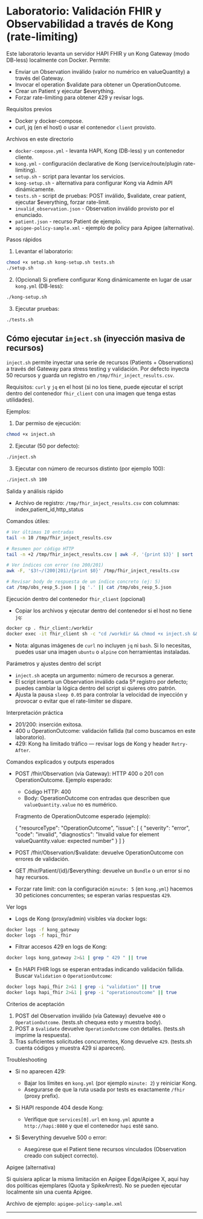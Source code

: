 # Laboratorio: Validación FHIR y Observabilidad a través de Kong (rate-limiting)

Este laboratorio levanta un servidor HAPI FHIR y un Kong Gateway (modo DB-less) localmente con Docker. Permite:

- Enviar un Observation inválido (valor no numérico en valueQuantity) a través del Gateway.
- Invocar el operation $validate para obtener un OperationOutcome.
- Crear un Patient y ejecutar $everything.
- Forzar rate-limiting para obtener 429 y revisar logs.

Requisitos previos
- Docker y docker-compose.
- curl, jq (en el host) o usar el contenedor `client` provisto.

Archivos en este directorio
- `docker-compose.yml` - levanta HAPI, Kong (DB-less) y un contenedor cliente.
- `kong.yml` - configuración declarative de Kong (service/route/plugin rate-limiting).
- `setup.sh` - script para levantar los servicios.
- `kong-setup.sh` - alternativa para configurar Kong via Admin API dinámicamente.
- `tests.sh` - script de pruebas: POST inválido, $validate, crear patient, ejecutar $everything, forzar rate-limit.
- `invalid_observation.json` - Observation inválido provisto por el enunciado.
- `patient.json` - recurso Patient de ejemplo.
- `apigee-policy-sample.xml` - ejemplo de policy para Apigee (alternativa).

Pasos rápidos

1) Levantar el laboratorio:

```bash
chmod +x setup.sh kong-setup.sh tests.sh
./setup.sh
```

2) (Opcional) Si prefiere configurar Kong dinámicamente en lugar de usar `kong.yml` (DB-less):

```bash
./kong-setup.sh
```

3) Ejecutar pruebas:

```bash
./tests.sh
```

Cómo ejecutar `inject.sh` (inyección masiva de recursos)
-----------------------------------------------------

`inject.sh` permite inyectar una serie de recursos (Patients + Observations) a través del Gateway para stress testing y validación. Por defecto inyecta 50 recursos y guarda un registro en `/tmp/fhir_inject_results.csv`.

Requisitos: `curl` y `jq` en el host (si no los tiene, puede ejecutar el script dentro del contenedor `fhir_client` con una imagen que tenga estas utilidades).

Ejemplos:

1) Dar permiso de ejecución:

```bash
chmod +x inject.sh
```

2) Ejecutar (50 por defecto):

```bash
./inject.sh
```

3) Ejecutar con número de recursos distinto (por ejemplo 100):

```bash
./inject.sh 100
```

Salida y análisis rápido
- Archivo de registro: `/tmp/fhir_inject_results.csv` con columnas: index,patient_id,http_status

Comandos útiles:

```bash
# Ver últimas 10 entradas
tail -n 10 /tmp/fhir_inject_results.csv

# Resumen por código HTTP
tail -n +2 /tmp/fhir_inject_results.csv | awk -F, '{print $3}' | sort | uniq -c | sort -rn

# Ver índices con error (no 200/201)
awk -F, '$3!~/(200|201)/{print $0}' /tmp/fhir_inject_results.csv

# Revisar body de respuesta de un índice concreto (ej: 5)
cat /tmp/obs_resp_5.json | jq '.' || cat /tmp/obs_resp_5.json
```

Ejecución dentro del contenedor `fhir_client` (opcional)
- Copiar los archivos y ejecutar dentro del contenedor si el host no tiene `jq`:

```bash
docker cp . fhir_client:/workdir
docker exec -it fhir_client sh -c "cd /workdir && chmod +x inject.sh && ./inject.sh 50"
```

- Nota: algunas imágenes de `curl` no incluyen `jq` ni `bash`. Si lo necesitas, puedes usar una imagen `ubuntu` o `alpine` con herramientas instaladas.

Parámetros y ajustes dentro del script
- `inject.sh` acepta un argumento: número de recursos a generar.
- El script inserta un Observation inválido cada 5º registro por defecto; puedes cambiar la lógica dentro del script si quieres otro patrón.
- Ajusta la pausa `sleep 0.05` para controlar la velocidad de inyección y provocar o evitar que el rate-limiter se dispare.

Interpretación práctica
- 201/200: inserción exitosa.
- 400 u OperationOutcome: validación fallida (tal como buscamos en este laboratorio).
- 429: Kong ha limitado tráfico — revisar logs de Kong y header `Retry-After`.


Comandos explicados y outputs esperados

- POST /fhir/Observation (vía Gateway): HTTP 400 o 201 con OperationOutcome. Ejemplo esperado:

  - Código HTTP: 400
  - Body: OperationOutcome con entradas que describen que `valueQuantity.value` no es numérico.

  Fragmento de OperationOutcome esperado (ejemplo):

  {
    "resourceType": "OperationOutcome",
    "issue": [
      {
        "severity": "error",
        "code": "invalid",
        "diagnostics": "Invalid value for element valueQuantity.value: expected number"
      }
    ]
  }

- POST /fhir/Observation/$validate: devuelve OperationOutcome con errores de validación.

- GET /fhir/Patient/{id}/$everything: devuelve un `Bundle` o un error si no hay recursos.

- Forzar rate limit: con la configuración `minute: 5` (en `kong.yml`) hacemos 30 peticiones concurrentes; se esperan varias respuestas `429`.

Ver logs

- Logs de Kong (proxy/admin) visibles vía docker logs:

```bash
docker logs -f kong_gateway
docker logs -f hapi_fhir
```

- Filtrar accesos 429 en logs de Kong:

```bash
docker logs kong_gateway 2>&1 | grep " 429 " || true
```

- En HAPI FHIR logs se esperan entradas indicando validación fallida. Buscar `Validation` o `OperationOutcome`:

```bash
docker logs hapi_fhir 2>&1 | grep -i "validation" || true
docker logs hapi_fhir 2>&1 | grep -i "operationoutcome" || true
```

Criterios de aceptación

1) POST del Observation inválido (vía Gateway) devuelve `400` o `OperationOutcome`. (tests.sh chequea esto y muestra body).
2) POST a `$validate` devuelve `OperationOutcome` con detalles. (tests.sh imprime la respuesta).
3) Tras suficientes solicitudes concurrentes, Kong devuelve `429`. (tests.sh cuenta códigos y muestra 429 si aparecen).

Troubleshooting

- Si no aparecen 429:
  - Bajar los límites en `kong.yml` (por ejemplo `minute: 2`) y reiniciar Kong.
  - Asegurarse de que la ruta usada por tests es exactamente `/fhir` (proxy prefix).

- Si HAPI responde 404 desde Kong:
  - Verifique que `services[0].url` en `kong.yml` apunte a `http://hapi:8080` y que el contenedor `hapi` esté sano.

- Si $everything devuelve 500 o error:
  - Asegúrese que el Patient tiene recursos vinculados (Observation creado con subject correcto).

Apigee (alternativa)

Si quisiera aplicar la misma limitación en Apigee Edge/Apigee X, aquí hay dos políticas ejemplares (Quota y SpikeArrest). No se pueden ejecutar localmente sin una cuenta Apigee.

Archivo de ejemplo: `apigee-policy-sample.xml`

---
